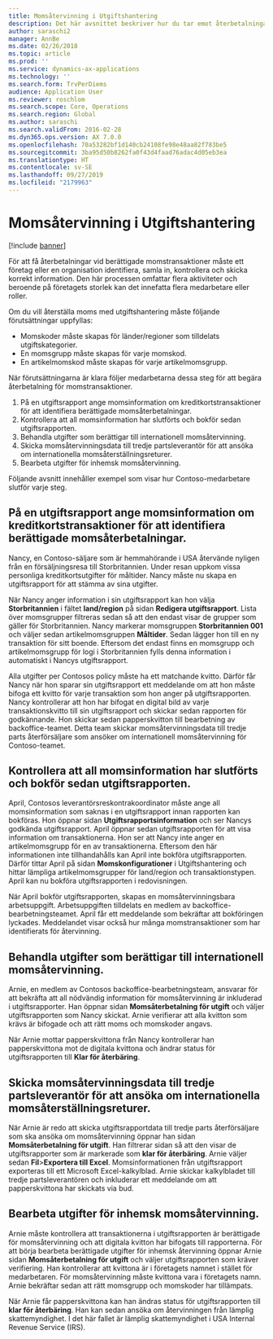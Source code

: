 ```yaml
---
title: Momsåtervinning i Utgiftshantering
description: Det här avsnittet beskriver hur du tar emot återbetalningar vid berättigade momstransaktioner.
author: saraschi2
manager: AnnBe
ms.date: 02/26/2018
ms.topic: article
ms.prod: ''
ms.service: dynamics-ax-applications
ms.technology: ''
ms.search.form: TrvPerDiems
audience: Application User
ms.reviewer: roschlom
ms.search.scope: Core, Operations
ms.search.region: Global
ms.author: saraschi
ms.search.validFrom: 2016-02-28
ms.dyn365.ops.version: AX 7.0.0
ms.openlocfilehash: 70a53282bf1d140cb24108fe98e48aa82f783be5
ms.sourcegitcommit: 3ba95d50b8262fa0f43d4faad76adac4d05eb3ea
ms.translationtype: HT
ms.contentlocale: sv-SE
ms.lasthandoff: 09/27/2019
ms.locfileid: "2179963"
---
```

# <a name="vat-recovery-in-expense-management"></a>Momsåtervinning i Utgiftshantering

[!include [banner](../includes/banner.md)]

För att få återbetalningar vid berättigade momstransaktioner måste ett företag eller en organisation identifiera, samla in, kontrollera och skicka korrekt information. Den här processen omfattar flera aktiviteter och beroende på företagets storlek kan det innefatta flera medarbetare eller roller.

Om du vill återställa moms med utgiftshantering måste följande förutsättningar uppfyllas:

- Momskoder måste skapas för länder/regioner som tilldelats utgiftskategorier.
- En momsgrupp måste skapas för varje momskod.
- En artikelmomskod måste skapas för varje artikelmomsgrupp.

När förutsättningarna är klara följer medarbetarna dessa steg för att begära återbetalning för momstransaktioner.

1. På en utgiftsrapport ange momsinformation om kreditkortstransaktioner för att identifiera berättigade momsåterbetalningar.
2. Kontrollera att all momsinformation har slutförts och bokför sedan utgiftsrapporten.
3. Behandla utgifter som berättigar till internationell momsåtervinning.
4. Skicka momsåtervinningsdata till tredje partsleverantör för att ansöka om internationella momsåterställningsreturer.
5. Bearbeta utgifter för inhemsk momsåtervinning.

Följande avsnitt innehåller exempel som visar hur Contoso-medarbetare slutför varje steg.

## <a name="on-an-expense-report-enter-tax-information-about-credit-card-transactions-to-identify-eligible-vat-refunds"></a>På en utgiftsrapport ange momsinformation om kreditkortstransaktioner för att identifiera berättigade momsåterbetalningar.

Nancy, en Contoso-säljare som är hemmahörande i USA återvände nyligen från en försäljningsresa till Storbritannien. Under resan uppkom vissa personliga kreditkortsutgifter för måltider. Nancy måste nu skapa en utgiftsrapport för att stämma av sina utgifter.

När Nancy anger information i sin utgiftsrapport kan hon välja **Storbritannien** i fältet **land/region** på sidan **Redigera utgiftsrapport**. Lista över momsgrupper filtreras sedan så att den endast visar de grupper som gäller för Storbritannien. Nancy markerar momsgruppen **Storbritannien 001** och väljer sedan artikelmomsgruppen **Måltider**. Sedan lägger hon till en ny transaktion för sitt boende. Eftersom det endast finns en momsgrupp och artikelmomsgrupp för logi i Storbritannien fylls denna information i automatiskt i Nancys utgiftsrapport.

Alla utgifter per Contosos policy måste ha ett matchande kvitto. Därför får Nancy när hon sparar sin utgiftsrapport ett meddelande om att hon måste bifoga ett kvitto för varje transaktion som hon anger på utgiftsrapporten. Nancy kontrollerar att hon har bifogat en digital bild av varje transaktionskvitto till sin utgiftsrapport och skickar sedan rapporten för godkännande. Hon skickar sedan papperskvitton till bearbetning av backoffice-teamet. Detta team skickar momsåtervinningsdata till tredje parts återförsäljare som ansöker om internationell momsåtervinning för Contoso-teamet.

## <a name="make-sure-that-all-tax-information-is-complete-and-then-post-the-expense-report"></a>Kontrollera att all momsinformation har slutförts och bokför sedan utgiftsrapporten.

April, Contosos leverantörsreskontrakoordinator måste ange all momsinformation som saknas i en utgiftsrapport innan rapporten kan bokföras. Hon öppnar sidan **Utgiftsrapportsinformation** och ser Nancys godkända utgiftsrapport. April öppnar sedan utgiftsrapporten för att visa information om transaktionerna. Hon ser att Nancy inte anger en artikelmomsgrupp för en av transaktionerna. Eftersom den här informationen inte tillhandahålls kan April inte bokföra utgiftsrapporten. Därför tittar April på sidan **Momskonfigurationer** i Utgiftshantering och hittar lämpliga artikelmomsgrupper för land/region och transaktionstypen. April kan nu bokföra utgiftsrapporten i redovisningen.

När April bokför utgiftsrapporten, skapas en momsåtervinningsbara arbetsuppgift. Arbetsuppgiften tilldelats en medlem av backoffice-bearbetningsteamet. April får ett meddelande som bekräftar att bokföringen lyckades. Meddelandet visar också hur många momstransaktioner som har identifierats för återvinning.

## <a name="process-expenses-that-are-eligible-for-international-vat-recovery"></a>Behandla utgifter som berättigar till internationell momsåtervinning.

Arnie, en medlem av Contosos backoffice-bearbetningsteam, ansvarar för att bekräfta att all nödvändig information för momsåtervinning är inkluderad i utgiftsrapporter. Han öppnar sidan **Momsåterbetalning för utgift** och väljer utgiftsrapporten som Nancy skickat. Arnie verifierar att alla kvitton som krävs är bifogade och att rätt moms och momskoder angavs.

När Arnie mottar papperskvittona från Nancy kontrollerar han papperskvittona mot de digitala kvittona och ändrar status för utgiftsrapporten till **Klar för återbäring**.

## <a name="send-vat-recovery-data-to-the-third-party-vendor-to-file-international-recovery-returns"></a>Skicka momsåtervinningsdata till tredje partsleverantör för att ansöka om internationella momsåterställningsreturer.

När Arnie är redo att skicka utgiftsrapportdata till tredje parts återförsäljare som ska ansöka om momsåtervinning öppnar han sidan **Momsåterbetalning för utgift**. Han filtrerar sidan så att den visar de utgiftsrapporter som är markerade som **klar för återbäring**. Arnie väljer sedan **Fil**&gt;**Exportera till Excel**. Momsinformationen från utgiftsrapport exporteras till ett Microsoft Excel-kalkylblad. Arnie skickar kalkylbladet till tredje partsleverantören och inkluderar ett meddelande om att papperskvittona har skickats via bud.

## <a name="process-expenses-for-domestic-vat-recovery"></a>Bearbeta utgifter för inhemsk momsåtervinning.

Arnie måste kontrollera att transaktionerna i utgiftsrapporten är berättigade för momsåtervinning och att digitala kvitton har bifogats till rapporterna. För att börja bearbeta berättigade utgifter för inhemsk återvinning öppnar Arnie sidan **Momsåterbetalning för utgift** och väljer utgiftsrapporten som kräver verifiering. Han kontrollerar att kvittona är i företagets namnet i stället för medarbetaren. För momsåtervinning måste kvittona vara i företagets namn. Arnie bekräftar sedan att rätt momsgrupp och momskoder har tillämpats.

När Arnie får papperskvittona kan han ändras status för utgiftsrapporten till **klar för återbäring**. Han kan sedan ansöka om återvinningen från lämplig skattemyndighet. I det här fallet är lämplig skattemyndighet i USA Internal Revenue Service (IRS).
